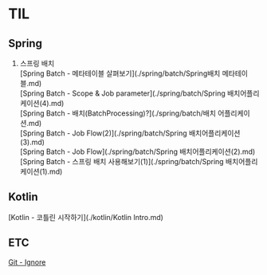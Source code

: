 # TIL
## Spring
1. 스프링 배치  
[Spring Batch -  메타테이블 살펴보기](./spring/batch/Spring배치 메타테이블.md)  
[Spring Batch -  Scope & Job parameter](./spring/batch/Spring 배치어플리케이션(4).md)  
[Spring Batch -  배치(BatchProcessing)?](./spring/batch/배치 어플리케이션.md)  
[Spring Batch -  Job Flow(2)](./spring/batch/Spring 배치어플리케이션(3).md)  
[Spring Batch -  Job Flow](./spring/batch/Spring 배치어플리케이션(2).md)  
[Spring Batch -  스프링 배치 사용해보기(1)](./spring/batch/Spring 배치어플리케이션(1).md)  
## Kotlin
[Kotlin -  코틀린 시작하기](./kotlin/Kotlin Intro.md)  
  ## ETC
[Git -  Ignore](./git/Ignore.md)  
